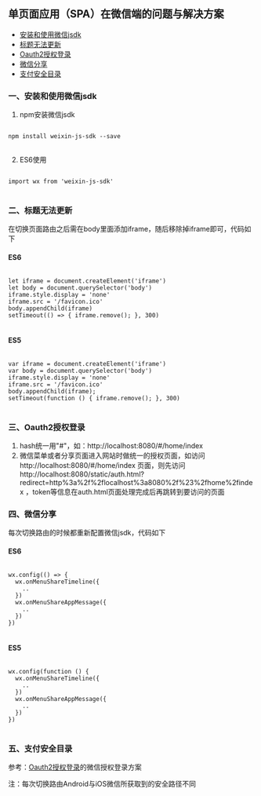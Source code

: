 ## 单页面应用（SPA）在微信端的问题与解决方案

- [安装和使用微信jsdk](#安装和使用微信jsdk)
- [标题无法更新](#标题无法更新)
- [Oauth2授权登录](#Oauth2授权登录)
- [微信分享](#微信分享)
- [支付安全目录](#支付安全目录)

### 一、安装和使用微信jsdk
1. npm安装微信jsdk
<pre>
<code>
npm install weixin-js-sdk --save
</code>
</pre>

2. ES6使用
<pre>
<code>
import wx from 'weixin-js-sdk'
</code>
</pre>
### 二、标题无法更新
在切换页面路由之后需在body里面添加iframe，随后移除掉iframe即可，代码如下
#### ES6
<pre>
<code>
let iframe = document.createElement('iframe')
let body = document.querySelector('body')
iframe.style.display = 'none'
iframe.src = '/favicon.ico'
body.appendChild(iframe)
setTimeout(() => { iframe.remove(); }, 300)
</code>
</pre>
#### ES5
<pre>
<code>
var iframe = document.createElement('iframe')
var body = document.querySelector('body')
iframe.style.display = 'none'
iframe.src = '/favicon.ico'
body.appendChild(iframe);
setTimeout(function () { iframe.remove(); }, 300)
</code>
</pre>

### 三、Oauth2授权登录
1. hash统一用"#"，如：http://localhost:8080/#/home/index
2. 微信菜单或者分享页面进入网站时做统一的授权页面，如访问 http://localhost:8080/#/home/index 页面，则先访问 http://localhost:8080/static/auth.html?redirect=http%3a%2f%2flocalhost%3a8080%2f%23%2fhome%2findex ，token等信息在auth.html页面处理完成后再跳转到要访问的页面

### 四、微信分享
每次切换路由的时候都重新配置微信jsdk，代码如下
#### ES6
<pre>
<code>
wx.config(() => {
  wx.onMenuShareTimeline({
    ..
  })
  wx.onMenuShareAppMessage({
    ..
  })
})
</code>
</pre>
#### ES5
<pre>
<code>
wx.config(function () {
  wx.onMenuShareTimeline({
    ..
  })
  wx.onMenuShareAppMessage({
    ..
  })
})
</code>
</pre>

### 五、支付安全目录
参考：[Oauth2授权登录](#Oauth2授权登录)的微信授权登录方案

注：每次切换路由Android与iOS微信所获取到的安全路径不同